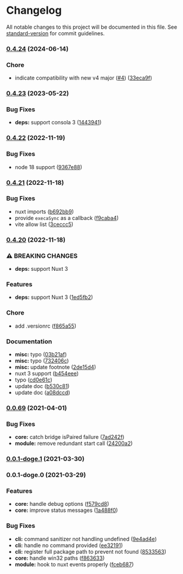 # Changelog

All notable changes to this project will be documented in this file. See [standard-version](https://github.com/conventional-changelog/standard-version) for commit guidelines.

### [0.4.24](https://github.com/lihbr/nuxt-hue/compare/v0.4.23...v0.4.24) (2024-06-14)


### Chore

* indicate compatibility with new v4 major ([#4](https://github.com/lihbr/nuxt-hue/issues/4)) ([33eca9f](https://github.com/lihbr/nuxt-hue/commit/33eca9f886062e073ea1a019b3855acb556da1f7))

### [0.4.23](https://github.com/lihbr/nuxt-hue/compare/v0.4.22...v0.4.23) (2023-05-22)


### Bug Fixes

* **deps:** support consola 3 ([1443941](https://github.com/lihbr/nuxt-hue/commit/1443941729d785d8450a2cfb5821b15f689685e8))

### [0.4.22](https://github.com/lihbr/nuxt-hue/compare/v0.4.21...v0.4.22) (2022-11-19)


### Bug Fixes

* node 18 support ([9367e88](https://github.com/lihbr/nuxt-hue/commit/9367e880dd9eb0cd67cacbc3bcfbdfd0a769eff6))

### [0.4.21](https://github.com/lihbr/nuxt-hue/compare/v0.4.20...v0.4.21) (2022-11-18)


### Bug Fixes

* nuxt imports ([b692bb9](https://github.com/lihbr/nuxt-hue/commit/b692bb934d09c26889f8d2711447b687f31d4a69))
* provide `execaSync` as a callback ([f9caba4](https://github.com/lihbr/nuxt-hue/commit/f9caba4334e1185e9f8639cce82454222a267bda))
* vite allow list ([3ceccc5](https://github.com/lihbr/nuxt-hue/commit/3ceccc5042c9a014ff8c11c12a80598672c4b879))

### [0.4.20](https://github.com/lihbr/nuxt-hue/compare/v0.0.69...v0.4.20) (2022-11-18)


### ⚠ BREAKING CHANGES

* **deps:** support Nuxt 3

### Features

* **deps:** support Nuxt 3 ([1ed5fb2](https://github.com/lihbr/nuxt-hue/commit/1ed5fb29209b58cb83ca3d196670079a38683a69))


### Chore

* add .versionrc ([f865a55](https://github.com/lihbr/nuxt-hue/commit/f865a559a0c2067b901fe2d6ac9d2f7056df6ace))


### Documentation

* **misc:** typo ([03b21af](https://github.com/lihbr/nuxt-hue/commit/03b21afdbee0334ab7dd52b9858fda0d8165ccc0))
* **misc:** typo ([732406c](https://github.com/lihbr/nuxt-hue/commit/732406cdf96e2dd54ef507884a43832587da0b22))
* **misc:** update footnote ([2de15d4](https://github.com/lihbr/nuxt-hue/commit/2de15d4ac31985f838b5251c30807469cebda9f9))
* nuxt 3 support ([b454eee](https://github.com/lihbr/nuxt-hue/commit/b454eee657c7dfd873b05694eea6d5f54b6c7ab0))
* typo ([cd0e61c](https://github.com/lihbr/nuxt-hue/commit/cd0e61c6601cf3bc9bec0d54c7c27ee080289864))
* update doc ([b530c81](https://github.com/lihbr/nuxt-hue/commit/b530c81e8ba23c6bda0751327daf77fdfa8544f2))
* update doc ([a08dccd](https://github.com/lihbr/nuxt-hue/commit/a08dccdfca5acb8895f038d44915947072c1c67c))

### [0.0.69](https://github.com/lihbr/nuxt-hue/compare/v0.0.1-doge.1...v0.0.69) (2021-04-01)


### Bug Fixes

* **core:** catch bridge isPaired failure ([7ad242f](https://github.com/lihbr/nuxt-hue/commit/7ad242f368115bacc6aa8b8890d716db06d04af3))
* **module:** remove redundant start call ([24200a2](https://github.com/lihbr/nuxt-hue/commit/24200a215b9bae04421f44519acd545122f4921e))

### [0.0.1-doge.1](https://github.com/lihbr/nuxt-hue/compare/v0.0.1-doge.0...v0.0.1-doge.1) (2021-03-30)

### 0.0.1-doge.0 (2021-03-29)


### Features

* **core:** handle debug options ([f579cd8](https://github.com/lihbr/nuxt-hue/commit/f579cd8d1abf88dbc02560f471ab9961ed9d1fe4))
* **core:** improve status messages ([1a488f0](https://github.com/lihbr/nuxt-hue/commit/1a488f01fb8f818321d8f9ffee4c9e1fefd7541e))


### Bug Fixes

* **cli:** command sanitizer not handling undefined ([9e4ad4e](https://github.com/lihbr/nuxt-hue/commit/9e4ad4ef3246a3fc496eb4feda56ea46393abdff))
* **cli:** handle no command provided ([ee32191](https://github.com/lihbr/nuxt-hue/commit/ee3219160362fc526bfa17bb0a3f2349f08d3614))
* **cli:** register full package path to prevent not found ([8533563](https://github.com/lihbr/nuxt-hue/commit/853356347c0489a2c34477d1850042cb09b3b1b5))
* **core:** handle win32 paths ([f863633](https://github.com/lihbr/nuxt-hue/commit/f86363325c0fe89ed59fa6657ba43532cba2c627))
* **module:** hook to nuxt events properly ([fceb687](https://github.com/lihbr/nuxt-hue/commit/fceb687f82a0cd2de82b5ab6eeaf71fd65fffff7))
